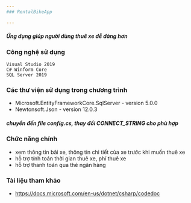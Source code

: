```yaml
---
### RentalBikeApp

---
```

##### Ứng dụng giúp người dùng thuê xe dễ dàng hơn

### Công nghệ sử dụng
    Visual Studio 2019
    C# Winform Core
    SQL Server 2019

### Các thư viện sử dụng trong chương trình
- Microsoft.EntityFrameworkCore.SqlServer - version 5.0.0
- Newtonsoft.Json - version 12.0.3
    
##### chuyển đến file config.cs, thay đổi CONNECT_STRING cho phù hợp

### Chức năng chính
- xem thông tin bãi xe, thông tin chi tiết của xe trước khi muốn thuê xe
- hỗ trợ tính toán thời gian thuê xe, phí thuê xe
- hỗ trợ thanh toán qua thẻ ngân hàng

### Tài liệu tham khảo
- https://docs.microsoft.com/en-us/dotnet/csharp/codedoc
